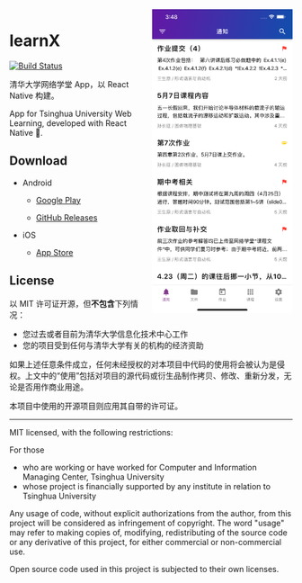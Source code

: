 <img align="right" width="250" src="docs/screenshots/1.png" />

# learnX

[![Build Status](https://travis-ci.org/robertying/learnX.svg?branch=master)](https://travis-ci.org/robertying/learnX)

清华大学网络学堂 App，以 React Native 构建。

App for Tsinghua University Web Learning, developed with React Native 🎉.

## Download

- Android

  - [Google Play](https://play.google.com/store/apps/details?id=io.robertying.learnx)

  - [GitHub Releases](https://github.com/robertying/learnX/releases)

- iOS

  - [App Store](https://itunes.apple.com/cn/app/learnx-thu-web-learning/id1459073115?ls=1&mt=8)

## License

以 MIT 许可证开源，但**不包含**下列情况：

- 您过去或者目前为清华大学信息化技术中心工作
- 您的项目受到任何与清华大学有关的机构的经济资助

如果上述任意条件成立，任何未经授权的对本项目中代码的使用将会被认为是侵权。上文中的“使用”包括对项目的源代码或衍生品制作拷贝、修改、重新分发，无论是否用作商业用途。

本项目中使用的开源项目则应用其自带的许可证。

---

MIT licensed, with the following restrictions:

For those

- who are working or have worked for Computer and Information Managing Center, Tsinghua University
- whose project is financially supported by any institute in relation to Tsinghua University

Any usage of code, without explicit authorizations from the author, from this project will be considered as infringement of copyright. The word "usage" may refer to making copies of, modifying, redistributing of the source code or any derivative of this project, for either commercial or non-commercial use.

Open source code used in this project is subjected to their own licenses.
